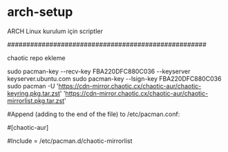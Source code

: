 # arch-setup
 ARCH Linux kurulum için scriptler

#################################################### 
 
 
chaotic repo ekleme  
  
sudo pacman-key --recv-key FBA220DFC880C036 --keyserver keyserver.ubuntu.com
sudo pacman-key --lsign-key FBA220DFC880C036
sudo pacman -U 'https://cdn-mirror.chaotic.cx/chaotic-aur/chaotic-keyring.pkg.tar.zst' 'https://cdn-mirror.chaotic.cx/chaotic-aur/chaotic-mirrorlist.pkg.tar.zst'


#Append (adding to the end of the file) to /etc/pacman.conf:

#[chaotic-aur]

#Include = /etc/pacman.d/chaotic-mirrorlist

